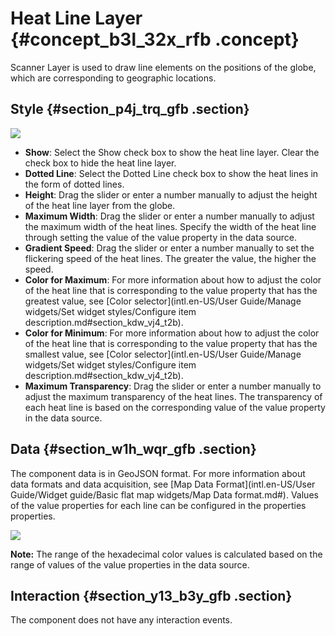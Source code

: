 # Heat Line Layer {#concept_b3l_32x_rfb .concept}

Scanner Layer is used to draw line elements on the positions of the globe, which are corresponding to geographic locations.

## Style {#section_p4j_trq_gfb .section}

![](http://static-aliyun-doc.oss-cn-hangzhou.aliyuncs.com/assets/img/41732/155808502821715_en-US.png)

-   **Show**: Select the Show check box to show the heat line layer. Clear the check box to hide the heat line layer.
-   **Dotted Line**: Select the Dotted Line check box to show the heat lines in the form of dotted lines.
-   **Height**: Drag the slider or enter a number manually to adjust the height of the heat line layer from the globe.
-   **Maximum Width**: Drag the slider or enter a number manually to adjust the maximum width of the heat lines. Specify the width of the heat line through setting the value of the value property in the data source.
-   **Gradient Speed**: Drag the slider or enter a number manually to set the flickering speed of the heat lines. The greater the value, the higher the speed.
-   **Color for Maximum**: For more information about how to adjust the color of the heat line that is corresponding to the value property that has the greatest value, see [Color selector](intl.en-US/User Guide/Manage widgets/Set widget styles/Configure item description.md#section_kdw_vj4_t2b).
-   **Color for Minimum**: For more information about how to adjust the color of the heat line that is corresponding to the value property that has the smallest value, see [Color selector](intl.en-US/User Guide/Manage widgets/Set widget styles/Configure item description.md#section_kdw_vj4_t2b).
-   **Maximum Transparency**: Drag the slider or enter a number manually to adjust the maximum transparency of the heat lines. The transparency of each heat line is based on the corresponding value of the value property in the data source.

## Data {#section_w1h_wqr_gfb .section}

The component data is in GeoJSON format. For more information about data formats and data acquisition, see [Map Data Format](intl.en-US/User Guide/Widget guide/Basic flat map widgets/Map Data format.md#). Values of the value properties for each line can be configured in the properties properties.

![](http://static-aliyun-doc.oss-cn-hangzhou.aliyuncs.com/assets/img/41732/155808502821716_en-US.png)

**Note:** The range of the hexadecimal color values is calculated based on the range of values of the value properties in the data source.

## Interaction {#section_y13_b3y_gfb .section}

The component does not have any interaction events.

